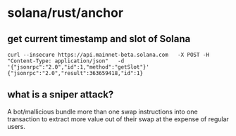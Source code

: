 # solana/rust/anchor

## get current timestamp and slot of Solana

```
curl --insecure https://api.mainnet-beta.solana.com   -X POST -H "Content-Type: application/json"   -d '{"jsonrpc":"2.0","id":1,"method":"getSlot"}'
{"jsonrpc":"2.0","result":363659418,"id":1}

```

## what is a sniper attack?
A bot/mallicious bundle more than one swap instructions into one transaction to extract more value out of their swap at the expense of regular users. 



